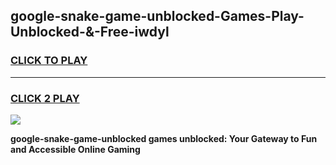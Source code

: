
## google-snake-game-unblocked-Games-Play-Unblocked-&-Free-iwdyl
<h3>
<a href="https://premium76.site?title=google-snake-game-unblocked&ref=24A">CLICK TO PLAY</a></h3>
<hr>

<h3>
<a href="https://premium76.site?title=google-snake-game-unblocked&ref=24A">CLICK 2 PLAY</a>
  
</h3>

<a href="https://premium76.site?title=google-snake-game-unblocked&ref=24A"><img src="https://clearcache.store/games.png"></a>


**google-snake-game-unblocked games unblocked: Your Gateway to Fun and Accessible Online Gaming**
